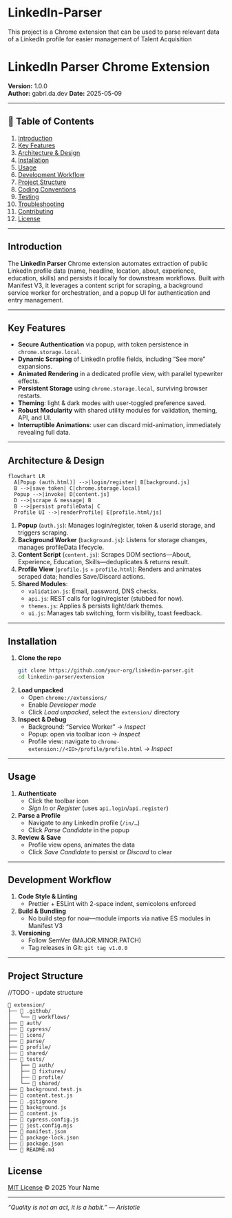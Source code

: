 # LinkedIn-Parser
This project is a Chrome extension that can be used to parse relevant data of a LinkedIn profile for easier management of Talent Acquisition

# LinkedIn Parser Chrome Extension

**Version:** 1.0.0  
**Author:** gabri.da.dev
**Date:** 2025-05-09

---

## 📖 Table of Contents

1. [Introduction](#introduction)  
2. [Key Features](#key-features)  
3. [Architecture & Design](#architecture--design)  
4. [Installation](#installation)  
5. [Usage](#usage)  
6. [Development Workflow](#development-workflow)  
7. [Project Structure](#project-structure)  
8. [Coding Conventions](#coding-conventions)  
9. [Testing](#testing)  
10. [Troubleshooting](#troubleshooting)  
11. [Contributing](#contributing)  
12. [License](#license)  

---

## Introduction

The **LinkedIn Parser** Chrome extension automates extraction of public LinkedIn profile data (name, headline, location, about, experience, education, skills) and persists it locally for downstream workflows. Built with Manifest V3, it leverages a content script for scraping, a background service worker for orchestration, and a popup UI for authentication and entry management.

---

## Key Features

- **Secure Authentication** via popup, with token persistence in `chrome.storage.local`.  
- **Dynamic Scraping** of LinkedIn profile fields, including “See more” expansions.  
- **Animated Rendering** in a dedicated profile view, with parallel typewriter effects.  
- **Persistent Storage** using `chrome.storage.local`, surviving browser restarts.  
- **Theming**: light & dark modes with user-toggled preference saved.  
- **Robust Modularity** with shared utility modules for validation, theming, API, and UI.  
- **Interruptible Animations**: user can discard mid-animation, immediately revealing full data.

---

## Architecture & Design

```mermaid
flowchart LR
  A[Popup (auth.html)] -->|login/register| B[background.js]
  B -->|save token| C[chrome.storage.local]
  Popup -->|invoke| D[content.js]
  D -->|scrape & message| B
  B -->|persist profileData| C
  Profile UI -->|renderProfile| E[profile.html/js]
```

1. **Popup** (`auth.js`): Manages login/register, token & userId storage, and triggers scraping.  
2. **Background Worker** (`background.js`): Listens for storage changes, manages profileData lifecycle.  
3. **Content Script** (`content.js`): Scrapes DOM sections—About, Experience, Education, Skills—deduplicates & returns result.  
4. **Profile View** (`profile.js` + `profile.html`): Renders and animates scraped data; handles Save/Discard actions.  
5. **Shared Modules**:  
   - `validation.js`: Email, password, DNS checks.  
   - `api.js`: REST calls for login/register (stubbed for now).  
   - `themes.js`: Applies & persists light/dark themes.  
   - `ui.js`: Manages tab switching, form visibility, toast feedback.

---

## Installation

1. **Clone the repo**  
   ```bash
   git clone https://github.com/your-org/linkedin-parser.git
   cd linkedin-parser/extension
   ```
2. **Load unpacked**  
   - Open `chrome://extensions/`  
   - Enable *Developer mode*  
   - Click *Load unpacked*, select the `extension/` directory  
3. **Inspect & Debug**  
   - Background: “Service Worker” → *Inspect*  
   - Popup: open via toolbar icon → *Inspect*  
   - Profile view: navigate to `chrome-extension://<ID>/profile/profile.html` → *Inspect*  

---

## Usage

1. **Authenticate**  
   - Click the toolbar icon  
   - *Sign In* or *Register* (uses `api.login`/`api.register`)  
2. **Parse a Profile**  
   - Navigate to any LinkedIn profile (`/in/…`)  
   - Click *Parse Candidate* in the popup  
3. **Review & Save**  
   - Profile view opens, animates the data  
   - Click *Save Candidate* to persist or *Discard* to clear  

---

## Development Workflow

1. **Code Style & Linting**  
   - Prettier + ESLint with 2-space indent, semicolons enforced  
2. **Build & Bundling**  
   - No build step for now—module imports via native ES modules in Manifest V3  
3. **Versioning**  
   - Follow SemVer (MAJOR.MINOR.PATCH)  
   - Tag releases in Git: `git tag v1.0.0`  

---

## Project Structure


//TODO - update structure
```
📁 extension/
├── 📁 .github/
│   └── 📁 workflows/
├── 📁 auth/
├── 📁 cypress/
├── 📁 icons/
├── 📁 parse/
├── 📁 profile/
├── 📁 shared/
├── 📁 tests/
│   ├── 📁 auth/
│   ├── 📁 fixtures/
│   ├── 📁 profile/
│   └── 📁 shared/
├── 📄 background.test.js
├── 📄 content.test.js
├── 📄 .gitignore
├── 📄 background.js
├── 📄 content.js
├── 📄 cypress.config.js
├── 📄 jest.config.mjs
├── 📄 manifest.json
├── 📄 package-lock.json
├── 📄 package.json
└── 📄 README.md
```




## License

[MIT License](LICENSE) © 2025 Your Name

---

*“Quality is not an act, it is a habit.” — Aristotle*
